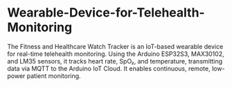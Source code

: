 # Wearable-Device-for-Telehealth-Monitoring
The Fitness and Healthcare Watch Tracker is an IoT-based wearable device for real-time telehealth monitoring. Using the Arduino ESP32S3, MAX30102, and LM35 sensors, it tracks heart rate, SpO₂, and temperature, transmitting data via MQTT to the Arduino IoT Cloud. It enables continuous, remote, low-power patient monitoring.
